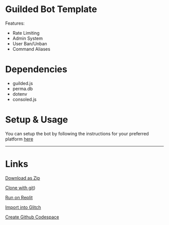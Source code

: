 
# Guilded Bot Template 
Features:
- Rate Limiting
- Admin System
- User Ban/Unban
- Command Aliases

# Dependencies
- guilded.js
- perma.db
- dotenv
- consoled.js


 
# Setup & Usage
You can setup the bot by following the instructions for your preferred platform [here](https://github.com/Rednexie/guilded-template/blob/main/setup.md)



---
# Links
[Download as Zip](https://github.com/Rednexie/guilded-template/archive/refs/heads/main.zip)


[Clone with git](https://gist.github.com/Rednexie/92a63c3b87fc8c35df99b84303d32ee0))


[Run on Replit](https://repl.it/github/Rednexie/guilded-template)


[Import into Glitch](https://glitch.com/edit/#!/import/git?url=https://github.com/Rednexie/guilded-template)


[Create Github Codespace](https://github.com/codespaces/new?quickstart=1&name=guildedtemplate&repo=Rednexie/guilded-template)
